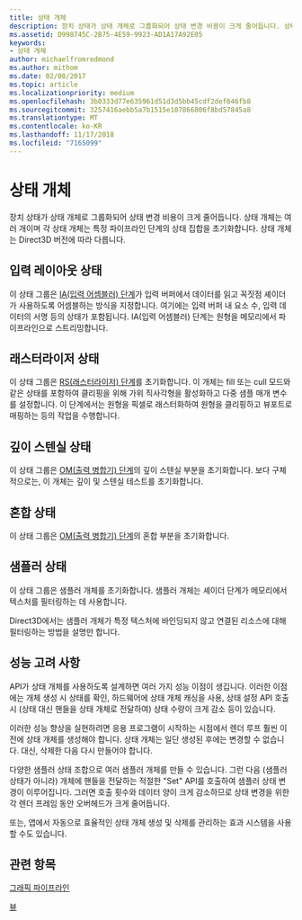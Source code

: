 ```yaml
---
title: 상태 개체
description: 장치 상태가 상태 개체로 그룹화되어 상태 변경 비용이 크게 줄어듭니다. 상태 개체는 여러 개이며 각 상태 개체는 특정 파이프라인 단계의 상태 집합을 초기화합니다. 상태 개체는 Direct3D 버전에 따라 다릅니다.
ms.assetid: D998745C-2B75-4E59-9923-AD1A17A92E05
keywords:
- 상태 개체
author: michaelfromredmond
ms.author: mithom
ms.date: 02/08/2017
ms.topic: article
ms.localizationpriority: medium
ms.openlocfilehash: 3b0333d77e635961d51d3d5bb45cdf2def646fb8
ms.sourcegitcommit: 3257416aebb5a7b1515e107866806f8bd57845a8
ms.translationtype: MT
ms.contentlocale: ko-KR
ms.lasthandoff: 11/17/2018
ms.locfileid: "7165099"
---
```

# <a name="state-objects"></a>상태 개체


장치 상태가 상태 개체로 그룹화되어 상태 변경 비용이 크게 줄어듭니다. 상태 개체는 여러 개이며 각 상태 개체는 특정 파이프라인 단계의 상태 집합을 초기화합니다. 상태 개체는 Direct3D 버전에 따라 다릅니다.

## <a name="span-idinputlayoutspanspan-idinputlayoutspanspan-idinputlayoutspaninput-layout-state"></a><span id="Input_Layout"></span><span id="input_layout"></span><span id="INPUT_LAYOUT"></span>입력 레이아웃 상태


이 상태 그룹은 [IA(입력 어셈블러) 단계](input-assembler-stage--ia-.md)가 입력 버퍼에서 데이터를 읽고 꼭짓점 셰이더가 사용하도록 어셈블하는 방식을 지정합니다. 여기에는 입력 버퍼 내 요소 수, 입력 데이터의 서명 등의 상태가 포함됩니다. IA(입력 어셈블러) 단계는 원형을 메모리에서 파이프라인으로 스트리밍합니다.

## <a name="span-idrasterizerspanspan-idrasterizerspanspan-idrasterizerspanrasterizer-state"></a><span id="Rasterizer"></span><span id="rasterizer"></span><span id="RASTERIZER"></span>래스터라이저 상태


이 상태 그룹은 [RS(래스터라이저) 단계](rasterizer-stage--rs-.md)를 초기화합니다. 이 개체는 fill 또는 cull 모드와 같은 상태를 포함하여 클리핑을 위해 가위 직사각형을 활성화하고 다중 샘플 매개 변수를 설정합니다. 이 단계에서는 원형을 픽셀로 래스터화하여 원형을 클리핑하고 뷰포트로 매핑하는 등의 작업을 수행합니다.

## <a name="span-iddepthstencilspanspan-iddepthstencilspanspan-iddepthstencilspandepth-stencil-state"></a><span id="DepthStencil"></span><span id="depthstencil"></span><span id="DEPTHSTENCIL"></span>깊이 스텐실 상태


이 상태 그룹은 [OM(출력 병합기) 단계](output-merger-stage--om-.md)의 깊이 스텐실 부분을 초기화합니다. 보다 구체적으로는, 이 개체는 깊이 및 스텐실 테스트를 초기화합니다.

## <a name="span-idblendspanspan-idblendspanspan-idblendspanblend-state"></a><span id="Blend"></span><span id="blend"></span><span id="BLEND"></span>혼합 상태


이 상태 그룹은 [OM(출력 병합기) 단계](output-merger-stage--om-.md)의 혼합 부분을 초기화합니다.

## <a name="span-idsamplerspanspan-idsamplerspanspan-idsamplerspansampler-state"></a><span id="Sampler"></span><span id="sampler"></span><span id="SAMPLER"></span>샘플러 상태


이 상태 그룹은 샘플러 개체를 초기화합니다. 샘플러 개체는 셰이더 단계가 메모리에서 텍스처를 필터링하는 데 사용합니다.

Direct3D에서는 샘플러 개체가 특정 텍스처에 바인딩되지 않고 연결된 리소스에 대해 필터링하는 방법을 설명만 합니다.

## <a name="span-idperformanceconsiderationsspanspan-idperformanceconsiderationsspanspan-idperformanceconsiderationsspanperformance-considerations"></a><span id="Performance_Considerations"></span><span id="performance_considerations"></span><span id="PERFORMANCE_CONSIDERATIONS"></span>성능 고려 사항


API가 상태 개체를 사용하도록 설계하면 여러 가지 성능 이점이 생깁니다. 이러한 이점에는 개체 생성 시 상태를 확인, 하드웨어에 상태 개체 캐싱을 사용, 상태 설정 API 호출 시 (상태 대신 핸들을 상태 개체로 전달하여) 상태 수량이 크게 감소 등이 있습니다.

이러한 성능 향상을 실현하려면 응용 프로그램이 시작하는 시점에서 렌더 루프 훨씬 이전에 상태 개체를 생성해야 합니다. 상태 개체는 일단 생성된 후에는 변경할 수 없습니다. 대신, 삭제한 다음 다시 만들어야 합니다.

다양한 샘플러 상태 조합으로 여러 샘플러 개체를 만들 수 있습니다. 그런 다음 (샘플러 상태가 아니라) 개체에 핸들을 전달하는 적절한 "Set" API를 호출하여 샘플러 상태 변경이 이루어집니다. 그러면 호출 횟수와 데이터 양이 크게 감소하므로 상태 변경을 위한 각 렌더 프레임 동안 오버헤드가 크게 줄어듭니다.

또는, 앱에서 자동으로 효율적인 상태 개체 생성 및 삭제를 관리하는 효과 시스템을 사용할 수도 있습니다.

## <a name="span-idrelated-topicsspanrelated-topics"></a><span id="related-topics"></span>관련 항목


[그래픽 파이프라인](graphics-pipeline.md)

[뷰](views.md)

 

 




